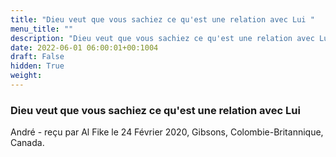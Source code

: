 ```yaml
---
title: "Dieu veut que vous sachiez ce qu'est une relation avec Lui "
menu_title: ""
description: "Dieu veut que vous sachiez ce qu'est une relation avec Lui "
date: 2022-06-01 06:00:01+00:1004
draft: False
hidden: True
weight:
---
```

### Dieu veut que vous sachiez ce qu'est une relation avec Lui 

André - reçu par Al Fike le 24 Février 2020, Gibsons, Colombie-Britannique, Canada.



